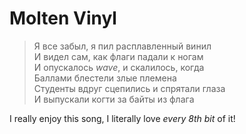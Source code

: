# Molten Vinyl
> Я все забыл, я пил расплавленный винил  
И видел сам, как флаги падали к ногам  
И опускалось _wave_, и скалилось, когда  
Баллами блестели злые племена  
Студенты вдруг сцепились и спрятали глаза  
И выпускали когти за байты из флага

I really enjoy this song, I literally love _every 8th bit_ of it!
